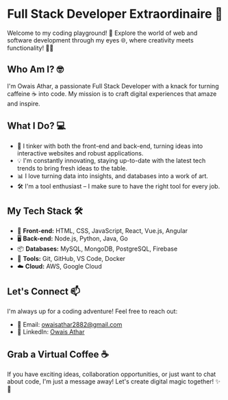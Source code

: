 # Full Stack Developer Extraordinaire 🚀

Welcome to my coding playground! 👋 Explore the world of web and software development through my eyes 🌐, where creativity meets functionality! 🎨💼

## Who Am I? 🤓

I'm Owais Athar, a passionate Full Stack Developer with a knack for turning caffeine ☕ into code. My mission is to craft digital experiences that amaze and inspire.

## What I Do? 💻

- 🔧 I tinker with both the front-end and back-end, turning ideas into interactive websites and robust applications.
- 💡 I'm constantly innovating, staying up-to-date with the latest tech trends to bring fresh ideas to the table.
- 📊 I love turning data into insights, and databases into a work of art.
- 🛠️ I'm a tool enthusiast – I make sure to have the right tool for every job.

## My Tech Stack 🛠️

- 💼 **Front-end:** HTML, CSS, JavaScript, React, Vue.js, Angular
- 🖥️ **Back-end:** Node.js, Python, Java, Go
- 📦 **Databases:** MySQL, MongoDB, PostgreSQL, Firebase
- 🧰 **Tools:** Git, GitHub, VS Code, Docker
- ☁️ **Cloud:** AWS, Google Cloud

## Let's Connect 📫

I'm always up for a coding adventure! Feel free to reach out:

- 📧 Email: [owaisathar2882@gmail.com](mailto:owaisathar2882@gmail.com)
- 💼 LinkedIn: [Owais Athar]([https://www.linkedin.com/in/yourprofile](https://www.linkedin.com/in/owais-athar-28b9361ab/))

## Grab a Virtual Coffee ☕

If you have exciting ideas, collaboration opportunities, or just want to chat about code, I'm just a message away! Let's create digital magic together! ✨🚀


